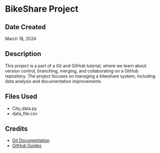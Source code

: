 # BikeShare Project

## Date Created
March 18, 2024

## Description
This project is a part of a Git and GitHub tutorial, where we learn about version control, branching, merging, and collaborating on a GitHub repository. The project focuses on managing a bikeshare system, including data analysis and documentation improvements.

## Files Used
- City_data.py
- data_file.csv

## Credits
- [Git Documentation](https://git-scm.com/doc)
- [GitHub Guides](https://guides.github.com/)
